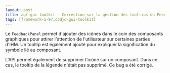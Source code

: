 ```yaml
---
layout: post
title: agf-gui-toolkit - Correction sur la gestion des tooltips du FeedbackPanel
tags: [framework-1-97,codjo-gui-toolkit]
---
```

Le ```FeedbackPanel``` permet d'ajouter des icônes dans le coin des composants graphiques pour attirer l'attention de l'utilisateur sur certaines parties d'IHM. Un tooltip est également ajouté pour expliquer la signification du symbole lié au composant.

L'API permet également de supprimer l'icône sur un composant. Dans ce cas, le tooltip de la légende n'était pas supprimé. Ce bug a été corrigé.